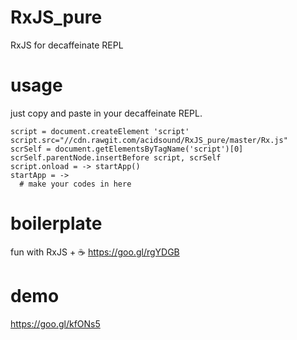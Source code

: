 # RxJS_pure
RxJS for decaffeinate REPL

# usage
just copy and paste in your decaffeinate REPL.
```
script = document.createElement 'script'
script.src="//cdn.rawgit.com/acidsound/RxJS_pure/master/Rx.js"
scrSelf = document.getElementsByTagName('script')[0]
scrSelf.parentNode.insertBefore script, scrSelf
script.onload = -> startApp()
startApp = ->
  # make your codes in here
```

# boilerplate
fun with RxJS + ☕️ https://goo.gl/rgYDGB

# demo
https://goo.gl/kfONs5
